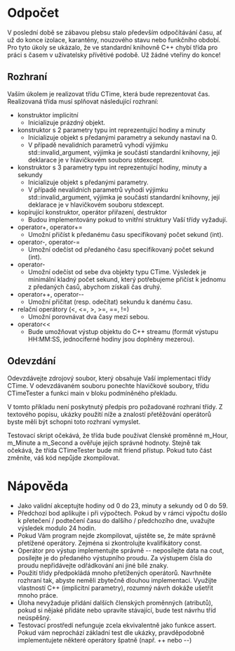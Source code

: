 # Odpočet
V poslední době se zábavou plebsu stalo především odpočítávání času, ať už do konce izolace, karantény, nouzového stavu nebo funkčního období. Pro tyto úkoly se ukázalo, že ve standardní knihovně C++ chybí třída pro práci s časem v uživatelsky přívětivé podobě. Už žádné vteřiny do konce!

## Rozhraní
Vaším úkolem je realizovat třídu CTime, která bude reprezentovat čas. Realizovaná třída musí splňovat následující rozhraní:

- konstruktor implicitní
	- Inicializuje prázdný objekt.
- konstruktor s 2 parametry typu int reprezentující hodiny a minuty
	- Inicializuje objekt s předanými parametry a sekundy nastaví na 0.
    - V případě nevalidních parametrů vyhodí výjimku std::invalid_argument, výjimka je součástí standardní knihovny, její deklarace je v hlavičkovém souboru stdexcept.
- konstruktor s 3 parametry typu int reprezentující hodiny, minuty a sekundy
    - Inicializuje objekt s předanými parametry.
    - V případě nevalidních parametrů vyhodí výjimku std::invalid_argument, výjimka je součástí standardní knihovny, její deklarace je v hlavičkovém souboru stdexcept.
- kopírující konstruktor, operátor přiřazení, destruktor
    - Budou implementovány pokud to vnitřní struktury Vaší třídy vyžadují.
- operator+, operator+=
    - Umožní přičíst k předanému času specifikovaný počet sekund (int).
- operator-, operator-=
    - Umožní odečíst od předaného času specifikovaný počet sekund (int).
- operator-
    - Umožní odečíst od sebe dva objekty typu CTime. Výsledek je minimální kladný počet sekund, který potřebujeme přičíst k jednomu z předaných časů, abychom získali čas druhý.
- operator++, operator--
    - Umožní přičítat (resp. odečítat) sekundu k danému času.
- relační operátory (<, <=, >, >=, ==, !=)
    - Umožní porovnávat dva časy mezi sebou.
- operator<<
    - Bude umožňovat výstup objektu do C++ streamu (formát výstupu HH:MM:SS, jednociferné hodiny jsou doplněny mezerou).

## Odevzdání

Odevzdávejte zdrojový soubor, který obsahuje Vaší implementaci třídy CTime. V odevzdávaném souboru ponechte hlavičkové soubory, třídu CTimeTester a funkci main v bloku podmíněného překladu.

V tomto příkladu není poskytnutý předpis pro požadované rozhraní třídy. Z textového popisu, ukázky použití níže a znalostí přetěžování operátorů byste měli být schopni toto rozhraní vymyslet.

Testovací skript očekává, že třída bude používat členské proměnné m_Hour, m_Minute a m_Second a ověřuje jejich správné hodnoty. Stejně tak očekává, že třída CTimeTester bude mít friend přístup. Pokud tuto část změníte, váš kód nepůjde zkompilovat.
# Nápověda
- Jako validní akceptujte hodiny od 0 do 23, minuty a sekundy od 0 do 59.
- Předchozí bod aplikujte i při výpočtech. Pokud by v rámci výpočtu došlo k přetečení / podtečení času do dalšího / předchozího dne, uvažujte výsledek modulo 24 hodin.
- Pokud Vám program nejde zkompilovat, ujistěte se, že máte správně přetížené operátory. Zejména si zkontrolujte kvalifikátory const.
- Operátor pro výstup implementujte správně -- neposílejte data na cout, posílejte je do předaného výstupního proudu. Za výstupem čísla do proudu nepřidávejte odřádkování ani jiné bílé znaky.
- Použití třídy předpokládá mnoho přetížených operátorů. Navrhněte rozhraní tak, abyste neměli zbytečně dlouhou implementaci. Využijte vlastností C++ (implicitní parametry), rozumný návrh dokáže ušetřit mnoho práce.
- Úloha nevyžaduje přidání dalších členských proměnných (atributů), pokud si nějaké přidáte nebo upravíte stávající, bude test návrhu tříd neúspěšný.
- Testovací prostředí nefunguje zcela ekvivalentně jako funkce assert. Pokud vám neprochází základní test dle ukázky, pravděpodobně implementujete některé operátory špatně (např. ++ nebo --)